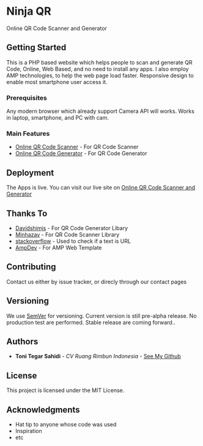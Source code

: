 # Ninja QR

Online QR Code Scanner and Generator

## Getting Started

This is a PHP based website which helps people to scan and generate QR Code, Online, Web Based, and no need to install any apps.
I also employ AMP technologies, to help the web page load faster. Responsive design to enable most smartphone user access it. 

### Prerequisites

Any modern browser which already support Camera API will works. Works in laptop, smartphone, and PC with cam. 

### Main Features
* [Online QR Code Scanner](https://ninjaqr.com/qr-code-scanner.php) - For QR Code Scanner
* [Online QR Code Generator](https://ninjaqr.com/qr-code-generator.php) - For QR Code Generator



## Deployment

The Apps is live. You can visit our live site on [Online QR Code Scanner and Generator](https://ninjaqr.com)

## Thanks To

* [Davidshimjs](https://github.com/davidshimjs/qrcodejs) - For QR Code Generator Libary
* [Minhazav](https://medium.com/@minhazav/html5qrcodescanner-end-to-end-qr-code-scanner-for-web-not-just-a-library-8f6a2d00794d) - For QR Code Scanner Library
* [stackoverflow](https://stackoverflow.com/questions/1701898/how-to-detect-whether-a-string-is-in-url-format-using-javascript) - Used to check if a text is URL
* [AmpDev](https://amp.dev/documentation/templates/bikeshop/?format=websites) - For AMP Web Template

## Contributing

Contact us either by issue tracker, or direcly through our contact pages  

## Versioning

We use [SemVer](http://semver.org/) for versioning. Current version is still pre-alpha release. No production test are performed. Stable release are coming forward.. 

## Authors

* **Toni Tegar Sahidi** - *CV Ruang Rimbun Indonesia* - [See My Github](https://github.com/tonitegarsahidi)

## License

This project is licensed under the MIT License.

## Acknowledgments

* Hat tip to anyone whose code was used
* Inspiration
* etc

